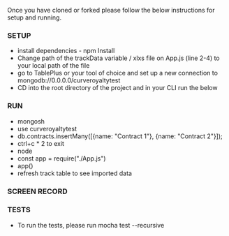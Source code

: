 Once you have cloned or forked please follow the below instructions for setup and running.

### SETUP

- install dependencies - npm Install
- Change path of the trackData variable / xlxs file on App.js (line 2-4) to your local path of the file
- go to TablePlus or your tool of choice and set up a new connection to mongodb://0.0.0.0/curveroyaltytest
- CD into the root directory of the project and in your CLI run the below

### RUN

- mongosh
- use curveroyaltytest
- db.contracts.insertMany([{name: "Contract 1"}, {name: "Contract 2"}]);
- ctrl+c \* 2 to exit
- node
- const app = require("./App.js")
- app()
- refresh track table to see imported data

### SCREEN RECORD

### TESTS

- To run the tests, please run mocha test --recursive
